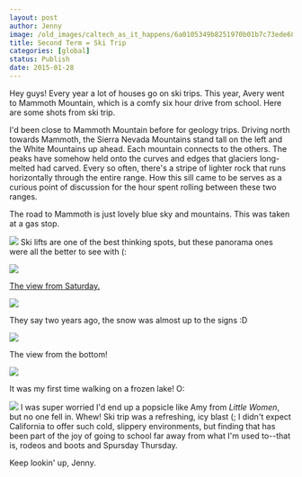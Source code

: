 ```yaml
---
layout: post
author: Jenny
image: /old_images/caltech_as_it_happens/6a0105349b8251970b01b7c73ede68970b.jpg
title: Second Term = Ski Trip
categories: [global]
status: Publish
date: 2015-01-28
---
```



Hey guys!
Every year a lot of houses go on ski trips. This year, Avery went to Mammoth Mountain, which is a comfy six hour drive from school. Here are some shots from ski trip.

I'd been close to Mammoth Mountain before for geology trips. Driving north towards Mammoth, the Sierra Nevada Mountains stand tall on the left and the White Mountains up ahead. Each mountain connects to the others. The peaks have somehow held onto the curves and edges that glaciers long-melted had carved. Every so often, there's a stripe of lighter rock that runs horizontally through the entire range. How this sill came to be serves as a curious point of discussion for the hour spent rolling between these two ranges.

The road to Mammoth is just lovely blue sky and mountains. This was taken at a gas stop.


![](/old_images/caltech_as_it_happens/6a0105349b8251970b01bb07e28f61970d.jpg)
Ski lifts are one of the best thinking spots, but these panorama ones were all the better to see with (:


![](/old_images/caltech_as_it_happens/6a0105349b8251970b01bb07e28f0e970d.jpg)

[The view from Saturday.](https://en.wikipedia.org/wiki/The_View_from_Saturday)


![](/old_images/caltech_as_it_happens/6a0105349b8251970b01b7c73ede40970b.jpg)

They say two years ago, the snow was almost up to the signs :D


![](/old_images/caltech_as_it_happens/6a0105349b8251970b01b7c73ede88970b.jpg)

The view from the bottom!


![](/old_images/caltech_as_it_happens/6a0105349b8251970b01b7c73ede98970b.jpg)

It was my first time walking on a frozen lake! O:


![](/old_images/caltech_as_it_happens/6a0105349b8251970b01b7c73edeb7970b.jpg)
I was super worried I'd end up a popsicle like Amy from *Little Women*, but no one fell in. Whew!
Ski trip was a refreshing, icy blast (; I didn't expect California to offer such cold, slippery environments, but finding that has been part of the joy of going to school far away from what I'm used to--that is, rodeos and boots and Spursday Thursday.

Keep lookin' up,
Jenny.

